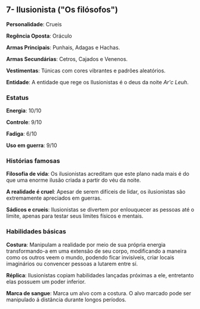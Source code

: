 ## 7- Ilusionista ("Os filósofos")

**Personalidade**: Crueis 

**Regência Oposta**: Oráculo 

**Armas Principais**: Punhais, Adagas e Hachas.

**Armas Secundárias**: Cetros, Cajados e Venenos.

**Vestimentas**: Túnicas com cores vibrantes e padrões aleatórios.

**Entidade**: A entidade que rege os Ilusionistas é o deus da noite *Ar'c Leuh*.

### Estatus

**Energia**: 10/10

**Controle**: 9/10

**Fadiga**: 6/10

**Uso em guerra**: 9/10

### Histórias famosas

**Filosofia de vida**: Os ilusionistas acreditam que este plano nada mais é do que uma enorme ilusão criada a partir do véu da noite.

**A realidade é cruel**: Apesar de serem difíceis de lidar, os ilusionistas são extremamente apreciados em guerras.

**Sádicos e crueis**: Ilusionistas se divertem por enlouquecer as pessoas até o limite, apenas para testar seus limites físicos e mentais.

### Habilidades básicas

**Costura**: Manipulam a realidade por meio de sua própria energia transformando-a em uma extensão de seu corpo, modificando a maneira como os outros veem o mundo, podendo ficar invisíveis, criar locais imaginários ou convencer pessoas a lutarem entre sí.

**Réplica**: Ilusionistas copiam habilidades lançadas próximas a ele, entretanto elas possuem um poder inferior.

**Marca de sangue**: Marca um alvo com a costura. O alvo marcado pode ser manipulado á distância durante longos períodos.

